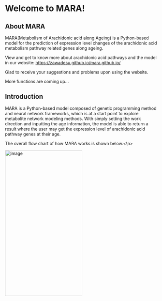 # Welcome to MARA!
## About MARA
MARA(Metabolism of Arachidonic acid along Ageing) is a Python-based model for the prediction of expression level changes of the arachidonic acid metabolism pathway related genes 
along ageing.

View and get to know more about arachidonic acid pathways and the model in our website: https://zawadesu.github.io/mara.github.io/

Glad to receive your suggestions and problems upon using the website.

More functions are coming up...
## Introduction
MARA is a Python-based model composed of genetic programming method and neural network frameworks, which is at a start point to explore metabolite network modeling methods. With
simply setting the work direction and inputting the age information, the model is able to return a result where the user may get the expression level of arachidonic acid pathway 
genes at their age.

The overall flow chart of how MARA works is shown below.<\n>

<img width="255" height="482" alt="image" src="https://github.com/user-attachments/assets/19883f0d-ea74-4e57-a4f2-d64f1ec25ac7" />
